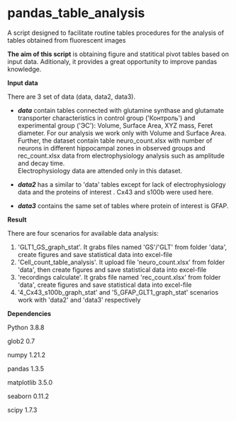 # pandas_table_analysis
A script designed to facilitate routine tables procedures for the analysis of tables obtained from fluorescent images

**The aim of this script** is obtaining figure and statitical pivot tables based on input data. Aditionaly, it provides a great opportunity to improve pandas knowledge.

**Input data**

There are 3 set of data (data, data2, data3).

- ***data*** contain tables connected with glutamine synthase and glutamate transporter characteristics in control group ('Контроль') and experimental group ('ЭС'):
Volume, Surface Area, XYZ mass, Feret diameter.
For our analysis we work only with Volume and Surface Area. Further, the dataset contain table neuro_count.xlsx with number of neurons in different hippocampal zones in 
observed groups and rec_count.xlsx data from electrophysiology analysis such as amplitude and decay time.  
Electrophysiology data are attended only in this dataset.

- ***data2*** 
has a similar to 'data' tables except for lack of electrophysiology data and the proteins of interest . Cx43 and s100b were used here.

- ***data3*** 
contains the same set of tables where protein of interest is GFAP.

**Result**

There are four scenarios for available data analysis:
1. 'GLT1_GS_graph_stat'. It grabs files named 'GS'/'GLT' from folder 'data', create figures and save statistical data into excel-file
2. 'Cell_count_table_analysis'. It upload file 'neuro_count.xlsx' from folder 'data', then create figures and save statistical data into excel-file
3. 'recordings calculate'. It grabs file named 'rec_count.xlsx' from folder 'data', create figures and save statistical data into excel-file
4. '4_Cx43_s100b_graph_stat' and '5_GFAP_GLT1_graph_stat' scenarios work with  'data2' and 'data3' respectively

**Dependencies**

Python 3.8.8

glob2 0.7

numpy 1.21.2

pandas 1.3.5

matplotlib 3.5.0

seaborn 0.11.2

scipy 1.7.3
